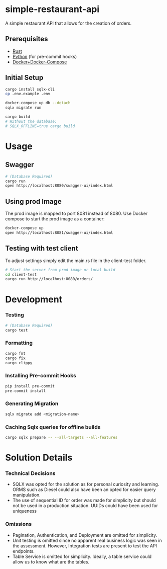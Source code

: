 simple-restaurant-api
===============
A simple restaurant API that allows for the creation of orders.

## Prerequisites
- [Rust](https://www.rust-lang.org/tools/install) 
- [Python](https://www.python.org/downloads/) (for pre-commit hooks)
- [Docker+Docker-Compose](https://docs.docker.com/get-docker/) 

## Initial Setup

```bash
cargo install sqlx-cli
cp .env.example .env

docker-compose up db --detach
sqlx migrate run  

cargo build
# Without the database:
# SQLX_OFFLINE=true cargo build
```

# Usage

## Swagger

```bash
# (Database Required)
cargo run
open http://localhost:8080/swagger-ui/index.html
```

##  Using prod Image
The prod image is mapped to port 8081 instead of 8080.
Use Docker compose to start the prod image as a container:

```bash 
docker-compose up
open http://localhost:8081/swagger-ui/index.html
```

## Testing with test client
To adjust settings simply edit the main.rs file in the client-test folder.
```bash
# Start the server from prod image or local build
cd client-test
cargo run http://localhost:8080/orders/
```

# Development

### Testing

```bash
# (Database Required)
cargo test
```

### Formatting

```bash
cargo fmt
cargo fix
cargo clippy
```

###  Installing Pre-commit Hooks

```bash
pip install pre-commit
pre-commit install
```

### Generating Migration

```bash
sqlx migrate add <migration-name>
```
### Caching Sqlx queries for offline builds

```bash 
cargo sqlx prepare -- --all-targets --all-features 
```

# Solution Details

### Technical Decisions
- SQLX was opted for the solution as for personal curiosity and learning. ORMS such as
  Diesel could also have been an opted for easier query manipulation.
- The use of sequential ID for order  was made for simplicity but should not be used in a production situation.
  UUIDs could have been used  for uniqueness

### Omissions
- Pagination, Authentication,  and Deployment are omitted for simplicity.
- Unit testing is omitted since no apparent real business logic was seen in the assessment.
  However, Integration tests are present to test the API endpoints.
- Table Service is omitted for simplicity. Ideally, a table service could allow us to know what are the tables.





